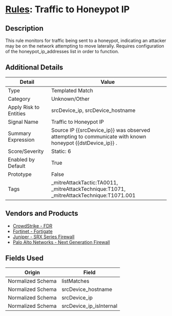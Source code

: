 # [Rules](README.md): Traffic to Honeypot IP

## Description
This rule monitors for traffic being sent to a honeypot, indicating an attacker may be on the network attempting to move laterally. Requires configuration of the honeypot_ip_addresses list in order to function.

## Additional Details
|Detail|Value|
|----|----|
|Type|Templated Match|
|Category|Unknown/Other|
|Apply Risk to Entities|srcDevice_ip, srcDevice_hostname|
|Signal Name|Traffic to Honeypot IP|
|Summary Expression|Source IP {{srcDevice_ip}} was observed attempting to communicate with known honeypot {{dstDevice_ip}} .|
|Score/Severity|Static: 6|
|Enabled by Default|True|
|Prototype|False|
|Tags|_mitreAttackTactic:TA0011, _mitreAttackTechnique:T1071, _mitreAttackTechnique:T1071.001|
## Vendors and Products
- [CrowdStrike - FDR](../products/569a3a44-c29f-492e-bcf4-5dc04e2ab0f3.md)
- [Fortinet - Fortigate](../products/c57e2c85-4fc1-4fb7-8fa1-dbc5235231ad.md)
- [Juniper - SRX Series Firewall](../products/A17B3F3C-04F1-40C8-9497-3C499EB18A74.md)
- [Palo Alto Networks - Next Generation Firewall](../products/46f5fa2c-1a62-4692-82ad-ed87800a0adb.md)


## Fields Used

|Origin|Field|
|----|----|
|Normalized Schema|listMatches|
|Normalized Schema|srcDevice_hostname|
|Normalized Schema|srcDevice_ip|
|Normalized Schema|srcDevice_ip_isInternal|


